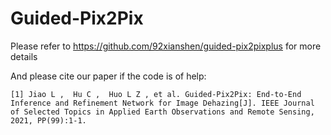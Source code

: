 # Guided-Pix2Pix

Please refer to https://github.com/92xianshen/guided-pix2pixplus for more details

And please cite our paper if the code is of help:

```[1] Jiao L ,  Hu C ,  Huo L Z , et al. Guided-Pix2Pix: End-to-End Inference and Refinement Network for Image Dehazing[J]. IEEE Journal of Selected Topics in Applied Earth Observations and Remote Sensing, 2021, PP(99):1-1.```
